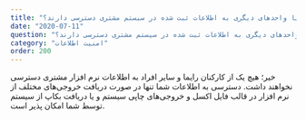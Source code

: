 ```yaml
---
title: "آیا واحد پشتیبانی و یا واحدهای دیگری به اطلاعات ثبت شده در سیستم مشتری دسترسی دارند؟"
date: "2020-07-11"
question: "آیا واحد پشتیبانی و یا واحدهای دیگری به اطلاعات ثبت شده در سیستم مشتری دسترسی دارند؟"
category: "امنیت اطلاعات"
order: 200
---
```


خیر؛ هیچ یک از کارکنان رایما و سایر افراد به اطلاعات نرم افزار مشتری دسترسی نخواهند داشت. دسترسی به اطلاعات شما تنها در صورت دریافت خروجی‌های مختلف از نرم افزار در قالب فایل اکسل و خروجی‌های چاپی سیستم و یا دریافت بکاپ از سیستم توسط شما امکان پذیر است.
